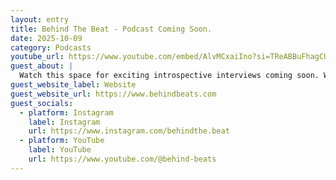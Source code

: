 ```yaml
---
layout: entry
title: Behind The Beat - Podcast Coming Soon.
date: 2025-10-09
category: Podcasts
youtube_url: https://www.youtube.com/embed/AlvMCxaiIno?si=TReABBuFhagCU2BM
guest_about: |
  Watch this space for exciting introspective interviews coming soon. We want to use this space to give you a deeper look behind the beat.
guest_website_label: Website
guest_website_url: https://www.behindbeats.com
guest_socials:
  - platform: Instagram
    label: Instagram
    url: https://www.instagram.com/behindthe.beat
  - platform: YouTube
    label: YouTube
    url: https://www.youtube.com/@behind-beats
---
```


